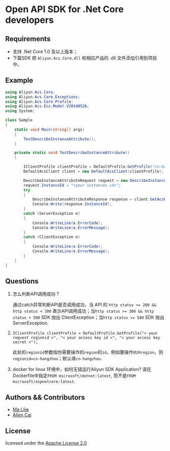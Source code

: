 # Open API SDK for .Net Core developers

## Requirements

- 支持 .Net Core 1.0 及以上版本；
- 下载SDK 把 `Aliyun.Acs.Core.dll` 和相应产品的 .dll 文件添加引用到项目中。

## Example

```csharp
using Aliyun.Acs.Core;
using Aliyun.Acs.Core.Exceptions;
using Aliyun.Acs.Core.Profile;
using Aliyun.Acs.Ecs.Model.V20140526;
using System;

class Sample
{
    static void Main(string[] args)
    {
        TestDescribeInstanceAttribute();
    }

    private static void TestDescribeInstanceAttribute()
    {

        IClientProfile clientProfile = DefaultProfile.GetProfile("cn-hangzhou", "<your access key id>", "<your access key secret>");
        DefaultAcsClient client = new DefaultAcsClient(clientProfile);

        DescribeInstanceAttributeRequest request = new DescribeInstanceAttributeRequest();
        request.InstanceId = "<your instances id>";
        try
        {
            DescribeInstanceAttributeResponse response = client.GetAcsResponse(request);
            Console.Write(response.InstanceId);
        }
        catch (ServerException e)
        {
            Console.WriteLine(e.ErrorCode);
            Console.WriteLine(e.ErrorMessage);
        }
        catch (ClientException e)
        {
            Console.WriteLine(e.ErrorCode);
            Console.WriteLine(e.ErrorMessage);
        }
    }
}
```

## Questions

1. 怎么判断API调用成功？

	通过catch异常判断API是否调用成功，当 API 的 `http status >= 200 && http status < 300` 表示API调用成功；当`http status >= 300 && http status < 500` SDK 抛出 ClientException；当`http status >= 500` SDK 抛出 ServerException.

2. `IClientProfile clientProfile = DefaultProfile.GetProfile("< your request regionid >", "< your access key id >", "< your access key secret >");`

	此处的`regionid`参数指你需要操作的`region`的`id`，例如要操作`杭州region`，则`regionid=cn-hangzhou`；默认填`cn-hangzhou`.

3. docker for linux 环境中，如何无错运行Aliyun SDK Application?
请在Dockerfile中指定`FROM microsoft/dotnet:latest`, 而不是`FROM microsoft/aspnetcore:latest`.

## Authors && Contributors

- [Ma Lijie](https://github.com/malijiefoxmail)
- [Allen Cai](https://github.com/VAllens)

## License

licensed under the [Apache License 2.0](https://www.apache.org/licenses/LICENSE-2.0.html)

